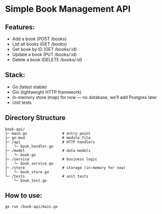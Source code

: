# Simple Book Management API

## Features:

- Add a book (POST /books)
- List all books (GET /books)
- Get book by ID (GET /books/:id)
- Update a book (PUT /books/:id)
- Delete a book (DELETE /books/:id)

## Stack:

- Go (latest stable)
- Gin (lightweight HTTP framework)
- In-memory store (map) for now — no database, we’ll add Postgres later
- Unit tests

## Directory Structure

```plain
book-api/
├─ main.go                # entry point
├─ go.mod                 # module file
├─ /api                   # HTTP handlers
│   └─ book_handler.go
├─ /model                 # data models
│   └─ book.go
├─ /service               # business logic
│   └─ book_service.go
├─ /store                 # storage (in-memory for now)
│   └─ book_store.go
└─ /tests                 # unit tests
    └─ book_test.go

```

## How to use:

```sh
go run /book-api/main.go
```